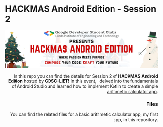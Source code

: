# HACKMAS Android Edition - Session 2

<div style="text-align: right;">

![Android Session 2](android_ses2.jpeg)

In this repo you can find the details for Session 2 of <b>HACKMAS Android Edition</b> hosted by <b>GDSC-LIET!</b> In this event, I delved into the fundamentals of Android Studio and learned how to implement Kotlin to create a simple <u>arithmetic calculator app</u>.

### Files
You can find the related files for a basic arithmetic calculator app, my first app, in this repository.

</div>
